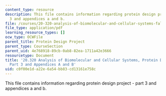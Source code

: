 ```yaml
---
content_type: resource
description: This file contains information regarding protein design project - part
  3 and appendices a and b.
file: /courses/20-320-analysis-of-biomolecular-and-cellular-systems-fall-2012/c0f00e1da22e6a54bb83cd13161e758c_MIT20_320F12_Pr_De_Pro_Pa3.pdf
file_type: application/pdf
learning_resource_types: []
ocw_type: OCWFile
parent_title: Protein Design Project
parent_type: CourseSection
parent_uid: 4e768918-89cb-0ab8-82ea-1711a42e3666
resourcetype: Document
title: '20.320 Analysis of Biomolecular and Cellular Systems, Protein Design Project:
  Part 3 and Appendices A and B'
uid: c0f00e1d-a22e-6a54-bb83-cd13161e758c
---
```

This file contains information regarding protein design project - part 3 and appendices a and b.

